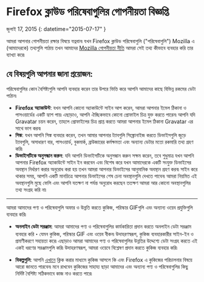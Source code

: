 # Firefox ক্লাউড পরিষেবাগুলির গোপনীয়তা বিজ্ঞপ্তি

জুলাই 17, 2015
{: datetime="2015-07-17" }

আমরা আপনার গোপনীয়তা রক্ষার বিষয়ে যত্নবান৷ যখন Firefox ক্লাউড পরিষেবাগুলি ("পরিষেবাগুলি") Mozilla এ (আমাদেরকে) তথ্যগুলি পাঠায় তখন আমাদের [Mozilla গোপনীয়তা নীতি](https://www.mozilla.org/privacy/) আমরা সেই তথ্য কীভাবে ব্যবহার করি তার ব্যাখ্যা করে৷

## যে বিষয়গুলি আপনার জানা প্রয়োজন:

পরিষেবাগুলির কোন বৈশিষ্ট্যগুলি আপনি ব্যবহার করেন তার উপরে ভিত্তি করে আপনি আমাদের কাছে বিভিন্ন রকমের ডেটা পাঠান৷

* **Firefox অ্যাকাউন্ট**: যখন আপনি কোনো অ্যাকাউন্টে সাইন আপ করেন, আমরা আপনার ইমেল ঠিকানা ও পাসওয়ার্ডের একটি হ্যাশ পায়৷ এছাড়াও, আপনি ঐচ্ছিকভাবে কোনো প্রোফাইল চিত্র যুক্ত করতে পারেন৷ আপনি যদি Gravatar চয়ন করেন, তাহলে প্রোফাইলের চিত্র প্রাপ্ত করতে আমরা আপনার ইমেল ঠিকানা Gravatar এর সাথে ভাগ করব৷
* **সিঙ্ক**: যখন আপনি সিঙ্ক ব্যবহার করেন, তখন আমার আপনার ট্যাবগুলি সিঙ্ক্রোনাইজ করতে ডিভাইসগুলি জুড়ে ট্যাবগুলি, অসাধারণ বার, পাসওয়ার্ড, বুকমার্ক, ব্রাউজারের কর্মক্ষমতা এবং অন্যান্য ডেটার মতো রকমারি তথ্য গ্রহণ করি৷
* **ডিভাইসটিকে অনুসন্ধান করুন**: যদি আপনি ডিভাইসটিকে অনুসন্ধান করুন সক্ষম করেন, তবে শুধুমাত্র যখন আপনি আপনার Firefox অ্যাকাউন্টে সাইন ইন করবেন এবং বিশেষ করে যখন আমাদেরকে একটি সংযুক্ত ডিভাইসের অবস্থান নির্ধারণ করার অনুরোধ করা হয় তখন আমরা আপনার ডিভাইসের আনুমানিক অবস্থান গ্রহণ করব৷  সাইন করে থাকার সময়, আপনি একটি মানচিত্রে আপনার ডিভাইসের শেষ চেনা অবস্থানগুলি দেখতে পাবেন৷  আমরা নিয়মিত এই অবস্থানগুলি মুছে ফেলি এবং আপনি যতক্ষণ না পর্যন্ত অনুরোধ করছেন ততক্ষণ আমরা আর কোনো অবস্থানগুলির তথ্য সংগ্রহ করি না৷

---------------------------------------

আমরা আমাদের পণ্য ও পরিষেবাগুলি অফার ও উন্নতি করতে কুকিজ, পরিস্কার GIFগুলি এবং অন্যান্য ওয়েব প্রযুক্তিগুলি ব্যবহার করি৷

* **অনলাইন ডেটা সরঞ্জাম**: আমরা আমাদের পণ্য ও পরিষেবাগুলির কার্যকারিতা প্রদান করতে অনলাইন ডেটা সরঞ্জাম ব্যবহার করি・যেমন কুকিজ, পরিস্কার GIF এবং ওয়েব বীকন৷ উদাহরণস্বরূপ, কুকিজ ব্যবহারকারীর সাইন-ইন ও প্রমাণীকরণে সহায়তা করে৷ এছাড়াও আমরা আমাদের পণ্য ও পরিষেবাগুলির উন্নতির উদ্দেশ্যে ডেটা সংগ্রহ করতে এই একই ধরণের সরঞ্জামগুলি করি৷ উদাহরণস্বরূপ, আমরা ওয়েবে বিশ্লেষণ প্রদান করতে কুকিজ ব্যবহার করি৷

* **বিকল্পগুলি**: আপনি [এখানে](https://support.mozilla.org/kb/cookies-information-websites-store-on-your-computer) ক্লিক করার মাধ্যমে কুকিজ আসলে কি এবং Firefox এ কুকিজের পরিচালনার বিষয়ে আরো জানতে পারবেন৷ মনে রাখবেন কুকিজের সাহায্য ছাড়া আমাদের এবং অন্যান্য পণ্য ও পরিষেবাগুলির কিছু নির্দিষ্ট বৈশিষ্ট্য সঠিকভাবে কাজ নাও করতে পারে৷
